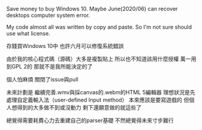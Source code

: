 Save money to buy Windows 10.
Maybe June(2020/06)
can recover desktops computer system error.

My code almost all was written by copy and paste.
So I'm not sure should use what license.

存錢買Windows 10中
也許六月可以修復系統錯誤

由於我的核心程式碼（源碼）大多是複製貼上
所以也不知道該用什麼授權
萬一用到GPL 2的
那就不是我所能決定的了

個人怕麻煩
關閉了issue與pull

未來計劃是
繼續完善.wmv與採canvas的.webm的HTML 5編輯器
理想狀況是先處理自定義輸入法（user-defined Input method）
本來應該是要寫遊戲的
但個人想得到的大多做不到或沒動力
剩下還願意做的就這些了

總覺得需要耗費心力去重建自己的parser基礎
不然總覺得未來寸步難行
